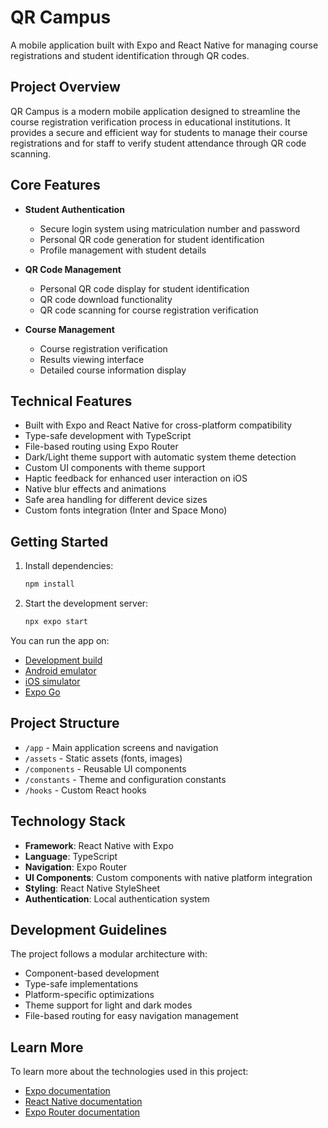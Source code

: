 # QR Campus

A mobile application built with Expo and React Native for managing course registrations and student identification through QR codes.

## Project Overview

QR Campus is a modern mobile application designed to streamline the course registration verification process in educational institutions. It provides a secure and efficient way for students to manage their course registrations and for staff to verify student attendance through QR code scanning.

## Core Features

- **Student Authentication**

  - Secure login system using matriculation number and password
  - Personal QR code generation for student identification
  - Profile management with student details

- **QR Code Management**

  - Personal QR code display for student identification
  - QR code download functionality
  - QR code scanning for course registration verification

- **Course Management**
  - Course registration verification
  - Results viewing interface
  - Detailed course information display

## Technical Features

- Built with Expo and React Native for cross-platform compatibility
- Type-safe development with TypeScript
- File-based routing using Expo Router
- Dark/Light theme support with automatic system theme detection
- Custom UI components with theme support
- Haptic feedback for enhanced user interaction on iOS
- Native blur effects and animations
- Safe area handling for different device sizes
- Custom fonts integration (Inter and Space Mono)

## Getting Started

1. Install dependencies:

   ```bash
   npm install
   ```

2. Start the development server:
   ```bash
   npx expo start
   ```

You can run the app on:

- [Development build](https://docs.expo.dev/develop/development-builds/introduction/)
- [Android emulator](https://docs.expo.dev/workflow/android-studio-emulator/)
- [iOS simulator](https://docs.expo.dev/workflow/ios-simulator/)
- [Expo Go](https://expo.dev/go)

## Project Structure

- `/app` - Main application screens and navigation
- `/assets` - Static assets (fonts, images)
- `/components` - Reusable UI components
- `/constants` - Theme and configuration constants
- `/hooks` - Custom React hooks

## Technology Stack

- **Framework**: React Native with Expo
- **Language**: TypeScript
- **Navigation**: Expo Router
- **UI Components**: Custom components with native platform integration
- **Styling**: React Native StyleSheet
- **Authentication**: Local authentication system

## Development Guidelines

The project follows a modular architecture with:

- Component-based development
- Type-safe implementations
- Platform-specific optimizations
- Theme support for light and dark modes
- File-based routing for easy navigation management

## Learn More

To learn more about the technologies used in this project:

- [Expo documentation](https://docs.expo.dev/)
- [React Native documentation](https://reactnative.dev/)
- [Expo Router documentation](https://docs.expo.dev/router/introduction/)
